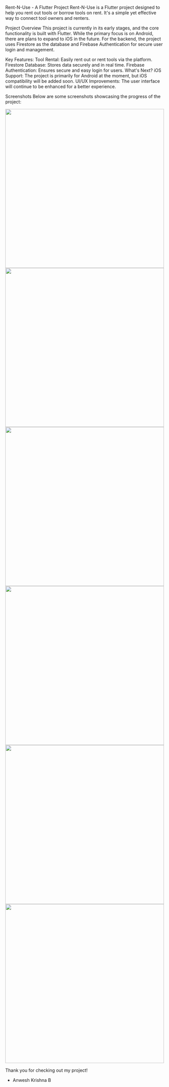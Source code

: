 Rent-N-Use - A Flutter Project
Rent-N-Use is a Flutter project designed to help you rent out tools or borrow tools on rent. It's a simple yet effective way to connect tool owners and renters.

Project Overview
This project is currently in its early stages, and the core functionality is built with Flutter. While the primary focus is on Android, there are plans to expand to iOS in the future. For the backend, the project uses Firestore as the database and Firebase Authentication for secure user login and management.

Key Features:
Tool Rental: Easily rent out or rent tools via the platform.
Firestore Database: Stores data securely and in real time.
Firebase Authentication: Ensures secure and easy login for users.
What's Next?
iOS Support: The project is primarily for Android at the moment, but iOS compatibility will be added soon.
UI/UX Improvements: The user interface will continue to be enhanced for a better experience.

Screenshots
Below are some screenshots showcasing the progress of the project:

<img src="screenshots/screenshot1.png" width="500" />  
<img src="screenshots/screenshot2.png" width="500" />  
<img src="screenshots/screenshot3.png" width="500" />  
<img src="screenshots/screenshot4.png" width="500" />  
<img src="screenshots/screenshot5.png" width="500" />  
<img src="screenshots/screenshot6.png" width="500" />



Thank you for checking out my project!
- Anwesh Krishna B